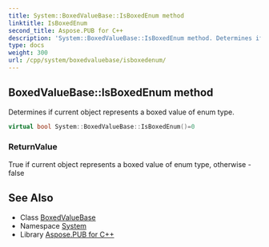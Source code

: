 ```yaml
---
title: System::BoxedValueBase::IsBoxedEnum method
linktitle: IsBoxedEnum
second_title: Aspose.PUB for C++
description: 'System::BoxedValueBase::IsBoxedEnum method. Determines if current object represents a boxed value of enum type in C++.'
type: docs
weight: 300
url: /cpp/system/boxedvaluebase/isboxedenum/
---
```

## BoxedValueBase::IsBoxedEnum method


Determines if current object represents a boxed value of enum type.

```cpp
virtual bool System::BoxedValueBase::IsBoxedEnum()=0
```


### ReturnValue

True if current object represents a boxed value of enum type, otherwise - false

## See Also

* Class [BoxedValueBase](../)
* Namespace [System](../../)
* Library [Aspose.PUB for C++](../../../)
